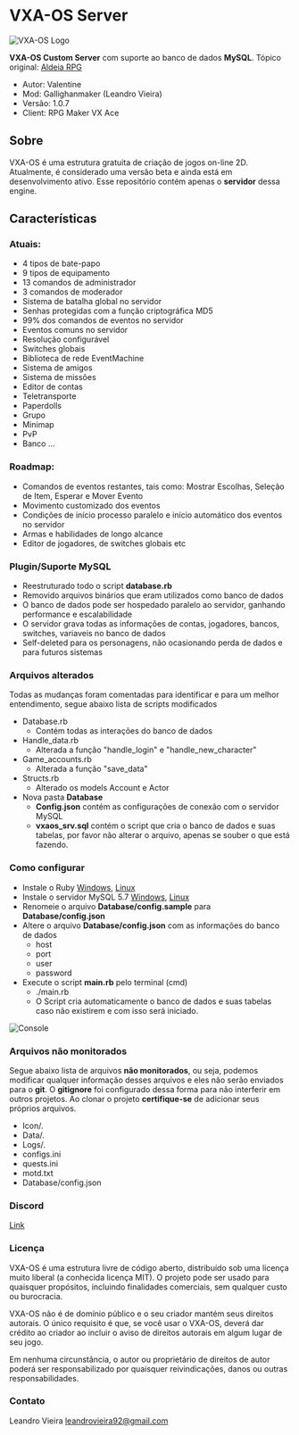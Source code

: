 # VXA-OS Server

![VXA-OS Logo](https://i.imgur.com/vmblUfr.png)

**VXA-OS Custom Server** com suporte ao banco de dados **MySQL**.
Tópico original: [Aldeia RPG](http://www.aldeiarpg.com/t13748-vxa-os-crie-seu-mmo-com-rpg-maker)

- Autor: Valentine
- Mod: Gallighanmaker (Leandro Vieira)
- Versão: 1.0.7
- Client: RPG Maker VX Ace

## Sobre
VXA-OS é uma estrutura gratuita de criação de jogos on-line 2D. Atualmente, é considerado uma versão beta e ainda está em desenvolvimento ativo. Esse repositório contém apenas o **servidor** dessa engine.

## Características

### Atuais:
- 4 tipos de bate-papo
- 9 tipos de equipamento
- 13 comandos de administrador
- 3 comandos de moderador
- Sistema de batalha global no servidor
- Senhas protegidas com a função criptográfica MD5
- 99% dos comandos de eventos no servidor
- Eventos comuns no servidor
- Resolução configurável
- Switches globais
- Biblioteca de rede EventMachine
- Sistema de amigos
- Sistema de missões
- Editor de contas
- Teletransporte
- Paperdolls
- Grupo
- Minimap
- PvP
- Banco
...

### Roadmap:
- Comandos de eventos restantes, tais como: Mostrar Escolhas, Seleção de Item, Esperar e Mover Evento
- Movimento customizado dos eventos
- Condições de início processo paralelo e início automático dos eventos no servidor
- Armas e habilidades de longo alcance
- Editor de jogadores, de switches globais etc

### Plugin/Suporte MySQL
- Reestruturado todo o script **database.rb**
- Removido arquivos binários que eram utilizados como banco de dados
- O banco de dados pode ser hospedado paralelo ao servidor, ganhando performance e escalabilidade
- O servidor grava todas as informações de contas, jogadores, bancos, switches, variaveis no banco de dados
- Self-deleted para os personagens, não ocasionando perda de dados e para futuros sistemas

### Arquivos alterados

Todas as mudanças foram comentadas para identificar e para um melhor entendimento, segue abaixo lista de scripts modificados

- Database.rb
  - Contém todas as interações do banco de dados
- Handle_data.rb
  - Alterada a função "handle_login" e "handle_new_character"
- Game_accounts.rb
  - Alterada a função "save_data"
- Structs.rb
  - Alterado os models Account e Actor
- Nova pasta **Database**
  - **Config.json** contém as configurações de conexão com o servidor MySQL
  - **vxaos_srv.sql** contém o script que cria o banco de dados e suas tabelas, por favor não alterar o arquivo, apenas se souber o que está fazendo.

### Como configurar
- Instale o Ruby [Windows](https://rubyinstaller.org/downloads/), [Linux](https://www.brightbox.com/blog/2016/01/06/ruby-2-3-ubuntu-packages/)
- Instale o servidor MySQL 5.7 [Windows](https://dev.mysql.com/downloads/mysql/5.7.html), [Linux](https://www.digitalocean.com/community/tutorials/como-instalar-o-mysql-no-ubuntu-18-04-pt)
- Renomeie o arquivo **Database/config.sample** para **Database/config.json**
- Altere o arquivo **Database/config.json** com as informações do banco de dados
  - host
  - port
  - user
  - password
- Execute o script **main.rb** pelo terminal (cmd)
  - ./main.rb
  - O Script cria automaticamente o banco de dados e suas tabelas caso não existirem e com isso será iniciado.

![Console](https://image.prntscr.com/image/wRhzM9LEQSudk_IcMw9rfg.png)

### Arquivos não monitorados

Segue abaixo lista de arquivos **não monitorados**, ou seja, podemos modificar qualquer informação desses arquivos e eles não serão enviados para o **git**. O **gitignore** foi configurado dessa forma para não interferir em outros projetos. Ao clonar o projeto **certifique-se** de adicionar seus próprios arquivos.

- Icon/*.*
- Data/*.*
- Logs/*.*
- configs.ini
- quests.ini
- motd.txt
- Database/config.json

### Discord
[Link](https://discord.gg/cVhjdsF)

### Licença
VXA-OS é uma estrutura livre de código aberto, distribuído sob uma licença muito liberal (a conhecida licença MIT). O projeto pode ser usado para quaisquer propósitos, incluindo finalidades comerciais, sem qualquer custo ou burocracia.

VXA-OS não é de domínio público e o seu criador mantém seus direitos autorais. O único requisito é que, se você usar o VXA-OS, deverá dar crédito ao criador ao incluir o aviso de direitos autorais em algum lugar de seu jogo.

Em nenhuma circunstância, o autor ou proprietário de direitos de autor poderá ser responsabilizado por quaisquer reivindicações, danos ou outras responsabilidades.

### Contato

Leandro Vieira
leandrovieira92@gmail.com